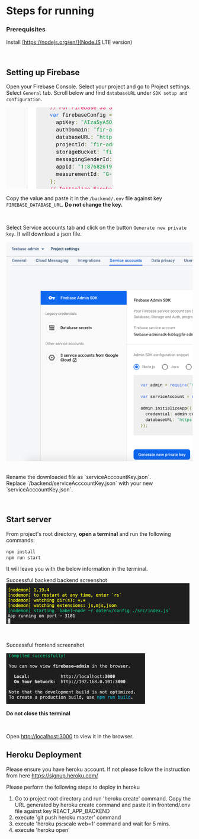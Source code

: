 # Steps for running

### Prerequisites

Install [https://nodejs.org/en/](NodeJS LTE version)

<p>&nbsp;</p>

## Setting up Firebase

Open your Firebase Console. Select your project and go to Project settings.
<br />
Select `General` tab. Scroll below and find `databaseURL` under `SDK setup and configuration`.

![alt text](./firebase-database-url.png)

Copy the value and paste it in the `/backend/.env` file against key `FIREBASE_DATABASE_URL`. **Do not change the key.**

<p>&nbsp;</p>

Select Service accounts tab and click on the button `Generate new private key`. It will download a json file.

![alt text](./firebase-service-account.png)

<br />
Rename the downloaded file as `serviceAcccountKey.json`.
<br />
Replace `/backend/serviceAcccountKey.json` with your new `serviceAcccountKey.json`.

<p>&nbsp;</p>

## Start server

From project's root directory, **open a terminal** and run the following commands:

```
npm install
npm run start
```

It will leave you with the below information in the terminal.

Successful backend backend screenshot
<br />
![alt text](./backend-serve-success.png)

<br />

Successful frontend screenshot
<br />

![alt text](./frontend-serve-success.png)

**Do not close this terminal**

<p>&nbsp;</p>

Open [http://localhost:3000](http://localhost:3000) to view it in the browser.


## Heroku Deployment
Please ensure you have heroku account. If not please follow the instruction from here
https://signup.heroku.com/

Please perform the following steps to deploy in heroku
1. Go to project root directory and run 'heroku create' command.
Copy the URL generated by heroku create command and paste it in frontend/.env file against key REACT_APP_BACKEND
2. execute 'git push heroku master' command
3. execute 'heroku ps:scale web=1' command and wait for 5 mins.
4. execute 'heroku open'